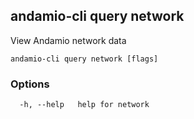 ## andamio-cli query network

View Andamio network data

```
andamio-cli query network [flags]
```

### Options

```
  -h, --help   help for network
```

